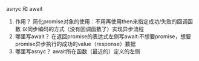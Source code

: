 asnyc 和 await
1. 作用？
   简化promise对象的使用：不用再使用then来指定成功/失败的回调函数
   以同步编码的方式（没有回调函数了）实现异步流程
2. 哪里写await？
    在返回promise的表达式左侧写await:不想要promise，想要promise异步执行的成功的value（response）数据
3. 哪里写asnyc？
    await所在函数（最近的）定义的左侧
